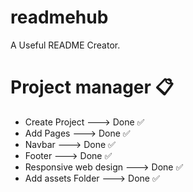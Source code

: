 # readmehub
A Useful README Creator.

# Project manager :clipboard:
- Create Project ---> Done :white_check_mark:
- Add Pages ---> Done :white_check_mark:
- Navbar ---> Done :white_check_mark:
- Footer ---> Done :white_check_mark:
- Responsive web design ---> Done :white_check_mark:
- Add assets Folder ---> Done :white_check_mark:
